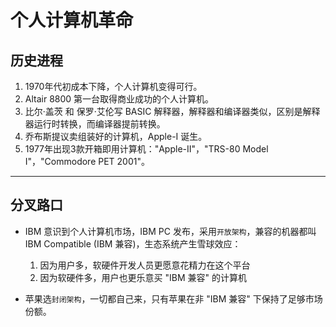 # 个人计算机革命

## 历史进程

1. 1970年代初成本下降，个人计算机变得可行。
2. Altair 8800 第一台取得商业成功的个人计算机。
3. 比尔·盖茨 和 保罗·艾伦写 BASIC 解释器，解释器和编译器类似，区别是解释器运行时转换，而编译器提前转换。
4. 乔布斯提议卖组装好的计算机，Apple-I 诞生。
5. 1977年出现3款开箱即用计算机："Apple-II"，"TRS-80 Model I"，"Commodore PET 2001"。

---

## 分叉路口

- IBM 意识到个人计算机市场，IBM PC 发布，采用`开放架构`，兼容的机器都叫 IBM Compatible (IBM 兼容)，生态系统产生雪球效应：
  1. 因为用户多，软硬件开发人员更愿意花精力在这个平台
  2. 因为软硬件多，用户也更乐意买 "IBM 兼容" 的计算机

- 苹果选`封闭架构`，一切都自己来，只有苹果在非 "IBM 兼容" 下保持了足够市场份额。
